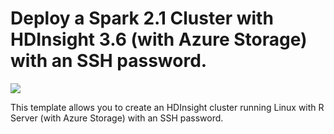 # Deploy a Spark 2.1 Cluster with HDInsight 3.6 (with Azure Storage) with an SSH password.

<a href="https://portal.azure.com/#create/Microsoft.Template/uri/https%3A%2F%2Fraw.githubusercontent.com%2FAzure%2FlearnAnalytics-SparkML%2Fmaster%2FStudent-Resources%2FLabs%2FProvisioning-Clusters%2Fazure-templates%2Fazuredeploy.json" target="_blank">
    <img src="http://azuredeploy.net/deploybutton.png"/>
</a>

This template allows you to create an HDInsight cluster running Linux with R Server (with Azure Storage) with an SSH password.
